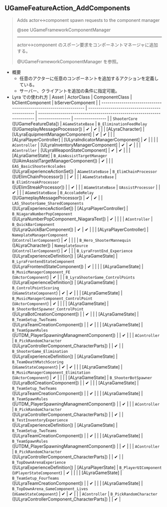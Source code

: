 ## UGameFeatureAction_AddComponents

> Adds actor<->component spawn requests to the component manager  
>  
> @see UGameFrameworkComponentManager  
> 
> ----
> actor<->component のスポーン要求をコンポーネントマネージャに追加する。
>  
> @UGameFrameworkComponentManager  を参照。

* 概要
	* 任意のアクターに任意のコンポーネントを追加するアクションを定義している。
	* サーバー、クライアントを追加の条件に指定可能。
* Lyra での使われ方
	| Asset                                                              | ActorClass                                      | ComponentClass                                                           | bClientComponent | bServerComponent |
	| ------------------------------------------------------------------ | ----------------------------------------------- | ------------------------------------------------------------------------ | ---------------- | ---------------- |
	| `ShooterCore`<br>([UGameFeatureData])                              | `AGameStateBase`                                | `B_EliminationFeedRelay`<br>([UGameplayMessageProcessor])                | ✔               | ✔               |
	|                                                                    | [ALyraCharacter]                                | [ULyraEquipmentManagerComponent]                                         | ✔               | ✔               |
	|                                                                    | [ALyraPlayerController]                         | [ULyraIndicatorManagerComponent]                                         | ✔               |                  |
	|                                                                    | `AController`                                   | [ULyraInventoryManagerComponent]                                         | ✔               | ✔               |
	|                                                                    | `AController`                                   | [ULyraWeaponStateComponent]                                              | ✔               | ✔               |
	|                                                                    | [ALyraGameState]                                | `B_AimAssistTargetManager`<br>([UAimAssistTargetManagerComponent])       | ✔               |                  |
	| `EAS_BasicShooterAcolades`<br>([ULyraExperienceActionSet])         | `AGameStateBase`                                | `B_ElimChainProcessor`<br>([UElimChainProcessor])                        |                  | ✔               |
	|                                                                    | `AGameStateBase`                                | `B_ElimStreakProcessor`<br>([UElimStreakProcessor])                      |                  | ✔               |
	|                                                                    | `AGameStateBase`                                | `UAssistProcessor`                                                       |                  | ✔               |
	|                                                                    | `AGameStateBase`                                | `B_AccoladeRelay`<br>([UGameplayMessageProcessor])                       | ✔               | ✔               |
	| `LAS_ShooterGame_SharedComponents`<br>([ULyraExperienceActionSet]) | [ALyraPlayerController]                         | `B_NiagaraNumberPopComponent`<br>([ULyraNumberPopComponent_NiagaraText]) | ✔               |                  |
	|                                                                    | `AController`                                   | `B_QuickBarComponent`<br>([ULyraQuickBarComponent])                      | ✔               | ✔               |
	|                                                                    | [ALyraPlayerController]                         | `NameplateManagerComponent`<br>(`UControllerComponent`)                  | ✔               |                  |
	|                                                                    | `B_Hero_ShooterMannequin`<br>([ALyraCharacter]) | `NameplateSource`<br>(`UControllerComponent`)                            | ✔               |                  |
	| `B_LyraFrontEnd_Experience`<br>([ULyraExperienceDefinition])       | [ALyraGameState]                                | `B_LyraFrontendStateComponent`<br>([ULyraFrontendStateComponent])        | ✔               |                  |
	|                                                                    | [ALyraGameState]                                | `B_MusicManagerComponent_FE`<br>(`UActorComponent`)                      | ✔               |                  |
	| `B_LyraShooterGame_ControlPoints`<br>([ULyraExperienceDefinition]) | [ALyraGameState]                                | `B_ControlPointScoring`<br>(`UGameStateComponent`)                       | ✔               | ✔               |
	|                                                                    | [ALyraGameState]                                | `B_MusicManagerComponent_ControlPoint`<br>(`UActorComponent`)            | ✔               |                  |
	|                                                                    | [ALyraGameState]                                | `B_ShooterBotSpawner_ControlPoint`<br>([ULyraBotCreationComponent])      |                  | ✔               |
	|                                                                    | [ALyraGameState]                                | `B_TeamSetup_TwoTeams`<br>([ULyraTeamCreationComponent])                 |                  | ✔               |
	|                                                                    | [ALyraGameState]                                | `B_TeamSpawnRules`<br>([UTDM_PlayerSpawningManagmentComponent])          |                  | ✔               |
	|                                                                    | `AController`                                   | `B_PickRandomCharacter`<br>([ULyraControllerComponent_CharacterParts])   |                  | ✔               |
	| `B_ShooterGame_Elimination`<br>([ULyraExperienceDefinition])       | [ALyraGameState]                                | `B_TeamDeathMatchScoring`<br>(`UGameStateComponent`)                     | ✔               | ✔               |
	|                                                                    | [ALyraGameState]                                | `B_MusicManagerComponent_Elimitation`<br>(`UActorComponent`)             | ✔               |                  |
	|                                                                    | [ALyraGameState]                                | `B_ShooterBotSpawner`<br>([ULyraBotCreationComponent])                   |                  | ✔               |
	|                                                                    | [ALyraGameState]                                | `B_TeamSetup_TwoTeams`<br>([ULyraTeamCreationComponent])                 |                  | ✔               |
	|                                                                    | [ALyraGameState]                                | `B_TeamSpawnRules`<br>([UTDM_PlayerSpawningManagmentComponent])          |                  | ✔               |
	|                                                                    | `AController`                                   | `B_PickRandomCharacter`<br>([ULyraControllerComponent_CharacterParts])   |                  | ✔               |
	| `B_TestInventoryExperience`<br>([ULyraExperienceDefinition])       | [ALyraGameState]                                | `B_TeamSetup_TwoTeams`<br>([ULyraTeamCreationComponent])                 |                  | ✔               |
	|                                                                    | [ALyraGameState]                                | `B_TeamSpawnRules`<br>([UTDM_PlayerSpawningManagmentComponent])          |                  | ✔               |
	|                                                                    | `AController`                                   | `B_PickRandomCharacter`<br>([ULyraControllerComponent_CharacterParts])   |                  | ✔               |
	| `B_TopDownArenaExperience`<br>([ULyraExperienceDefinition])        | [ALyraPlayerState]                              | `B_PlayerUIComponent`<br>(`UPlayerStateComponent`)                       | ✔               |                  |
	|                                                                    | [ALyraGameState]                                | `B_TeamSetup_FourTeams`<br>([ULyraTeamCreationComponent])                |                  | ✔               |
	|                                                                    | [ALyraGameState]                                | `B_TopDownArena_GameComponent_Lives`<br>(`UGameStateComponent`)          | ✔               | ✔               |
	|                                                                    | `AController`                                   | `B_PickRandomCharacter`<br>([ULyraControllerComponent_CharacterParts])   |                  | ✔               |
